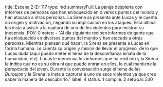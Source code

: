 title:          Escena 2
ID:             117
type:           md
summaryFull:    La pareja despierta con informes de personas que han enloquecido en diversos puntos del mundo y han atacado a otras personas. La Sirena se presenta ante Lucas y le cuenta su origen y motivación, negando su implicación en los ataques. Esta última les insta a asistir a la captura de uno de los violentos para mostrar su inocencia.
POV:            0
notes:          - "Al día siguiente reciben informes de gente que ha enloquecido en diversos puntos del mundo y han atacado a otras personas. Mientras piensan qué hacer, la Sirena se presenta a Lucas en forma humana. Le cuenta su origen y misión de llevar el progreso, de lo que Lucas duda (aquí puedo meter el tema de la desconfianza innata de la humanidad, etc). Lucas le menciona los informes que ha recibido y la Sirena le indica que no es su obra ni que puede entrar en ellos, lo cual mantiene la perspicacia del joven. Durante la conversación surge el tema de las *Burbujas* y la Sirena le insta a capturar a uno de esos violentos ya que cree saber la manera de descubrirlo."
label:          4
status:         1
compile:        2
setGoal:        500


